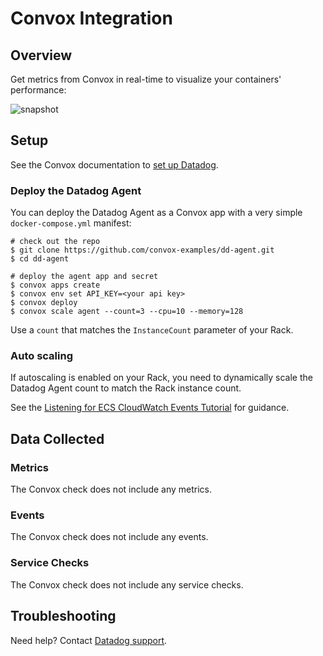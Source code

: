 # Convox Integration

## Overview

Get metrics from Convox in real-time to visualize your containers' performance:

![snapshot][1]

## Setup

See the Convox documentation to [set up Datadog][2].

### Deploy the Datadog Agent

You can deploy the Datadog Agent as a Convox app with a very simple `docker-compose.yml` manifest:

```shell
# check out the repo
$ git clone https://github.com/convox-examples/dd-agent.git
$ cd dd-agent

# deploy the agent app and secret
$ convox apps create
$ convox env set API_KEY=<your api key>
$ convox deploy
$ convox scale agent --count=3 --cpu=10 --memory=128
```

Use a `count` that matches the `InstanceCount` parameter of your Rack.

### Auto scaling

If autoscaling is enabled on your Rack, you need to dynamically scale the Datadog Agent count to match the Rack instance count.

See the [Listening for ECS CloudWatch Events Tutorial][3] for guidance.

## Data Collected

### Metrics

The Convox check does not include any metrics.

### Events

The Convox check does not include any events.

### Service Checks

The Convox check does not include any service checks.

## Troubleshooting

Need help? Contact [Datadog support][4].

[1]: https://raw.githubusercontent.com/DataDog/integrations-extras/master/convox/images/snapshot.png
[2]: https://docs.convox.com/integrations/monitoring/datadog
[3]: http://docs.aws.amazon.com/AmazonECS/latest/developerguide/ecs_cwet.html
[4]: https://docs.datadoghq.com/help/
